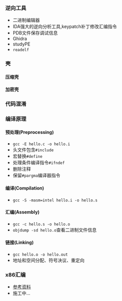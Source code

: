 ### 逆向工具
* 二进制编辑器
* IDA强大的逆向分析工具,keypatch补丁修改汇编指令
* PDB文件保存调试信息
* Ghidra
* studyPE
* `readelf`

### 壳
#### 压缩壳
#### 加密壳
### 代码混淆

### 编译原理
#### 预处理(Preprocessing)
* `gcc -E hello.c -o hello.i`
* 头文件包含`#include`
* 宏替换`#define`
* 处理条件编译指令`#ifndef`
* 删除注释
* 保留`#pargma`编译器指令
#### 编译(Compilation)
* `gcc -S -masm=intel hello.i -o hello.s`

#### 汇编(Assembly)
* `gcc -c hello.s -o hello.o`
* `objdump -sd hello.o`查看二进制文件信息

#### 链接(Linking)
* `gcc hello.o -o hello.out`
* 地址和空间分配、符号决议、重定向

### x86汇编
* [参考资料](https://huaeryi.github.io/2023/04/24/x86/)
* 施工中...

